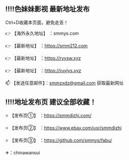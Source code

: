 ‼️‼️色妹妹影视 最新地址发布
---
Ctrl+D收藏本页面，避免走丢！

👉 【海外永久地址】 ：smmys.com

👉 【最新地址】 ：https://smm212.com

👉 【最新地址】 ：https://ryysw.xyz

👉 【最新地址】 ：https://ruyiys.xyz


📫 【发送任意邮件】：smmzxdz@gmail.com 获取最新网址


‼️‼️地址发布页 建议全部收藏！
---
⭐️ 【发布页①】 ：https://smmdizhi.com/

⭐️ 【发布页②】 ：https://www.ebay.com/usr/smmdizhi

⭐️ 【发布页③】 ：https://github.com/smmys/fabu/

✈：chinawansui
